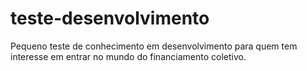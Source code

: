 # teste-desenvolvimento
Pequeno teste de conhecimento em desenvolvimento para quem tem interesse em entrar no mundo do financiamento coletivo.
